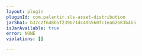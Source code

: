 ```yaml
---
layout: plugin
pluginId: com.palantir.sls-asset-distribution
jarSha1: b37c2f648b5f239b71dc40b560fc1ea62683b4b5
isJarAvailable: true
error: NONE
violations: []

---
```

